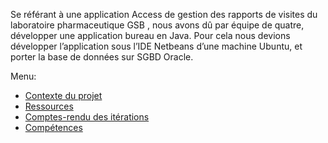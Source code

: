 Se référant à une application Access de gestion des rapports de visites du laboratoire pharmaceutique GSB , nous avons dû par équipe de quatre, développer une application bureau en Java. Pour cela nous devions développer l’application sous l’IDE Netbeans d’une machine Ubuntu, et porter la base de données sur SGBD Oracle.

Menu:

- [Contexte du projet](http://baptistedixneuf.fr/site/pages/projet-gsb-contexte-48)
- [Ressources](http://baptistedixneuf.fr/site/pages/projet-gsb-ressources-49)
- [Comptes-rendu des itérations](http://baptistedixneuf.fr/site/pages/projet-gsb-realisations-et-explications-50)
- [Compétences](http://baptistedixneuf.fr/site/pages/competences-projet-gsb-61)